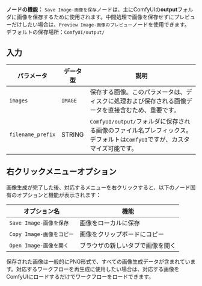 
**ノードの機能：** `Save Image-画像を保存`ノードは、主にComfyUIの**output**フォルダに画像を保存するために使用されます。中間処理で画像を保存せずにプレビューだけしたい場合は、`Preview Image-画像のプレビュー`ノードを使用できます。
デフォルトの保存場所：`ComfyUI/output/`

## 入力

| パラメータ | データ型 | 説明 |
|-----------|-------------|-------------|
| `images` | `IMAGE` | 保存する画像。このパラメータは、ディスクに処理および保存される画像データを直接含むため、重要です。 |
| `filename_prefix` | STRING   | `ComfyUI/output/`フォルダに保存される画像のファイル名プレフィックス。デフォルトは`ComfyUI`ですが、カスタマイズ可能です。 |

## 右クリックメニューオプション

画像生成が完了した後、対応するメニューを右クリックすると、以下のノード固有のオプションと機能が表示されます：

| オプション名 | 機能 |
|------------|------|
| `Save Image-画像を保存` | 画像をローカルに保存 |
| `Copy Image-画像をコピー` | 画像をクリップボードにコピー |
| `Open Image-画像を開く` | ブラウザの新しいタブで画像を開く |

保存された画像は一般的にPNG形式で、すべての画像生成データが含まれています。対応するワークフローを再生成に使用したい場合は、対応する画像をComfyUIにロードするだけでワークフローをロードできます。
